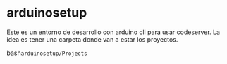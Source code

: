 # arduinosetup
Este es un entorno de desarrollo con arduino cli para usar codeserver.
La idea es tener una carpeta donde van a estar los proyectos.

bash```arduinosetup/Projects```
